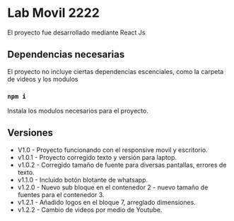 # Lab Movil 2222

El proyecto fue desarrollado mediante React Js

## Dependencias necesarias

El proyecto no incluye ciertas dependencias escenciales, como la carpeta de videos y los modulos

### `npm i`

Instala los modulos necesarios para el proyecto.

## Versiones

- V1.0 - Proyecto funcionando con el responsive movil y escritorio.
- v1.0.1 - Proyecto corregido texto y versión para laptop.
- v1.0.2 - Corregido tamaño de fuente para diversas pantallas, errores de texto.
- v1.1.0 - Incluido botón blotante de whatsapp.
- v1.2.0 - Nuevo sub bloque en el contenedor 2 - nuevo tamaño de fuentes para el contenedor 3.
- v1.2.1 - Añadido logos en el bloque 7, arreglado dimensiones.
- v1.2.2 - Cambio de videos por medio de Youtube.